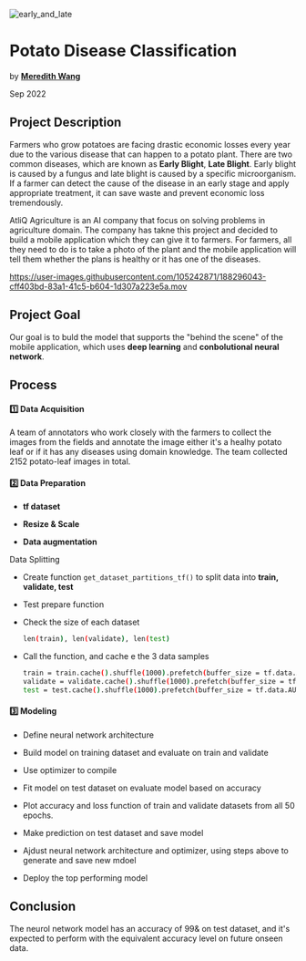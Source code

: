 ![early_and_late](https://user-images.githubusercontent.com/105242871/188295263-761359b7-497f-4563-8df5-a2360e2c8bf0.jpeg)

# Potato Disease Classification
by **[Meredith Wang](https://www.linkedin.com/in/m3redithw/)**

Sep 2022

## Project Description
Farmers who grow potatoes are facing drastic economic losses every year due to the various disease that can happen to a potato plant. There are two common diseases, which are known as **Early Blight**, **Late Blight**. Early blight is caused by a fungus and late blight is caused by a specific microorganism. If a farmer can detect the cause of the disease in an early stage and apply appropriate treatment, it can save waste and prevent economic loss tremendously.

AtliQ Agriculture is an AI company that focus on solving problems in agriculture domain. The company has takne this project and decided to build a mobile application which they can give it to farmers. For farmers, all they need to do is to take a photo of the plant and the mobile application will tell them whether the plans is healthy or it has one of the diseases.



https://user-images.githubusercontent.com/105242871/188296043-cff403bd-83a1-41c5-b604-1d307a223e5a.mov



## Project Goal
Our goal is to buld the model that supports the "behind the scene" of the mobile application, which uses **deep learning** and **conbolutional neural network**.

## Process
#### :one:   Data Acquisition


A team of annotators who work closely with the farmers to collect the images from the fields and annotate the image either it's a healhy potato leaf or if it has any diseases using domain knowledge. The team collected 2152 potato-leaf images in total.

#### :two:   Data Preparation

- **tf dataset**

- **Resize & Scale**

- **Data augmentation**
     
<summary> Data Splitting</summary>

- Create function `get_dataset_partitions_tf()` to split data into **train, validate, test**

- Test prepare function

- Check the size of each dataset
     ```sh
     len(train), len(validate), len(test)
     ```
- Call the function, and cache e the 3 data samples
     ```sh
    train = train.cache().shuffle(1000).prefetch(buffer_size = tf.data.AUTOTUNE)
    validate = validate.cache().shuffle(1000).prefetch(buffer_size = tf.data.AUTOTUNE)
    test = test.cache().shuffle(1000).prefetch(buffer_size = tf.data.AUTOTUNE)
     ```
</details>

#### :three:    Modeling
- Define neural network architecture

- Build model on training dataset and evaluate on train and validate

- Use optimizer to compile

- Fit model on test dataset on evaluate model based on accuracy

- Plot accuracy and loss function of train and validate datasets from all 50 epochs.

- Make prediction on test dataset and save model

- Ajdust neural network architecture and optimizer, using steps above to generate and save new mdoel

- Deploy the top performing model

## Conclusion
The neurol network model has an accuracy of 99& on test dataset, and it's expected to perform with the equivalent accuracy level on future onseen data.
